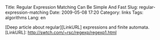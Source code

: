 Title: Regular Expression Matching Can Be Simple And Fast 
Slug: regular-expression-matching
Date: 2009-05-08 17:20
Category: links
Tags: algorithms
Lang: en

[Deep article about regular][LinkURL] expressions and finite automata.
[LinkURL]: http://swtch.com/~rsc/regexp/regexp1.html